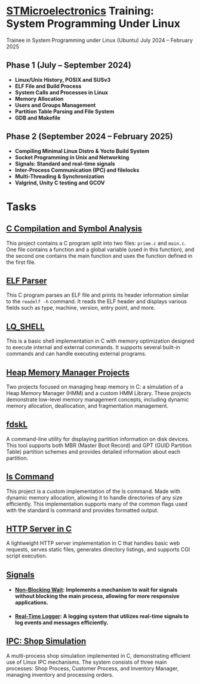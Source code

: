 # [STMicroelectronics](https://github.com/STMicroelectronics) Training: System Programming Under Linux

Trainee in System Programming under Linux (Ubuntu)
July 2024 – February 2025

## Phase 1 (July – September 2024)
- **Linux/Unix History, POSIX and SUSv3**
- **ELF File and Build Process**
- **System Calls and Processes in Linux**
- **Memory Allocation**
- **Users and Groups Management**
- **Partition Table Parsing and File System**
- **GDB and Makefile**

## Phase 2 (September 2024 – February 2025)
- **Compiling Minimal Linux Distro & Yocto Build System**
- **Socket Programming in Unix and Networking**
- **Signals: Standard and real-time signals**
- **Inter-Process Communication (IPC) and filelocks**
- **Multi-Threading & Synchronization**
- **Valgrind, Unity C testing and GCOV**

# Tasks

## [C Compilation and Symbol Analysis](C_Compilation_and_Symbol_Analysis)
This project contains a C program split into two files: `prime.c` and `main.c`. One file contains a function and a global variable (used in this function), and the second one contains the main function and uses the function defined in the first file.

## [ELF Parser](Elf_parser)
This C program parses an ELF file and prints its header information similar to the `readelf -h` command. It reads the ELF header and displays various fields such as type, machine, version, entry point, and more.

## [LQ_SHELL](LQ_SHELL)

This is a basic shell implementation in C with memory optimization designed to execute internal and external commands. It supports several built-in commands and can handle executing external programs.

## [Heap Memory Manager Projects](https://github.com/Belal0066/Heap-Memory-Manager/blob/main/README.md)

Two projects focused on managing heap memory in C: a simulation of a Heap Memory Manager (HMM) and a custom HMM Library. These projects demonstrate low-level memory management concepts, including dynamic memory allocation, deallocation, and fragmentation management.

## [fdskL](fdisk_l)

A command-line utility for displaying partition information on disk devices. This tool supports both MBR (Master Boot Record) and GPT (GUID Partition Table) partition schemes and provides detailed information about each partition.

## [ls Command](ls_cmd)
This project is a custom implementation of the ls command. Made with dynamic memory allocation, allowing it to handle directories of any size efficiently. This implementation supports many of the common flags used with the standard ls command and provides formatted output.

## [HTTP Server in C](https://github.com/Belal0066/HTTP_server_C)
A lightweight HTTP server implementation in C that handles basic web requests, serves static files, generates directory listings, and supports CGI script execution.

## [Signals](Signals)
- #### [Non-Blocking Wait](Signals/Non-Blocking_Wait): Implements a mechanism to wait for signals without blocking the main process, allowing for more responsive applications.
- #### [Real-Time Logger](Signals/Real-Time_Logger): A logging system that utilizes real-time signals to log events and messages efficiently.


## [IPC: Shop Simulation](IPC)
A multi-process shop simulation implemented in C, demonstrating efficient use of Linux IPC mechanisms. The system consists of three main processes: Shop Process, Customer Process, and Inventory Manager, managing inventory and processing orders.
